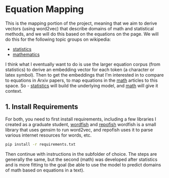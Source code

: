 # Equation Mapping

This is the mapping portion of the project, meaning that we aim to derive vectors (using word2vec)
that describe domains of math and statistical methods, and we will do this based on the equations on the 
page. We will do this for the following topic groups on wikipedia:

 - [statistics](statistics)
 - [mathematics](math)

I think what I eventually want to do is use the larger equation corpus (from statistics) to derive
an embedding vector for each token (a character or latex symbol). Then to get the embeddings that
I'm interested in to compare to equations in Arxiv papers, to map equations in the [math](math)
articles to this space. So - [statistics](statistics) will build the underlying model, and
[math](math) will give it context.

## 1. Install Requirements

For both, you need to first install requirements, including a few libraries I created as a graduate
student, [wordfish](https://vsoch.github.io/2016/2016-wordfish/) and [repofish](https://pypi.org/project/repofish/)
wordfish is a small library that uses gensim to run word2vec, and repofish uses it
to parse various internet resources for words, etc.

```bash
pip install -r requirements.txt
```

Then continue with instructions in the subfolder of choice. The steps are generally the same,
but the second (math) was developed after statistics and is more fitting to the goal (be able
to use the model to predict domains of math based on equations in a text).
